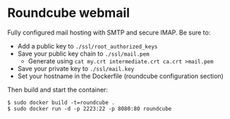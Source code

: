 Roundcube webmail
=================

Fully configured mail hosting with SMTP and secure IMAP. Be sure to:

 - Add a public key to `./ssl/root_authorized_keys`
 - Save your public key chain to `./ssl/mail.pem`
    - Generate using `cat my.crt intermediate.crt ca.crt >mail.pem`
 - Save your private key to `./ssl/mail.key`
 - Set your hostname in the Dockerfile (roundcube configuration section)

Then build and start the container:

    $ sudo docker build -t=roundcube .
    $ sudo docker run -d -p 2223:22 -p 8080:80 roundcube
